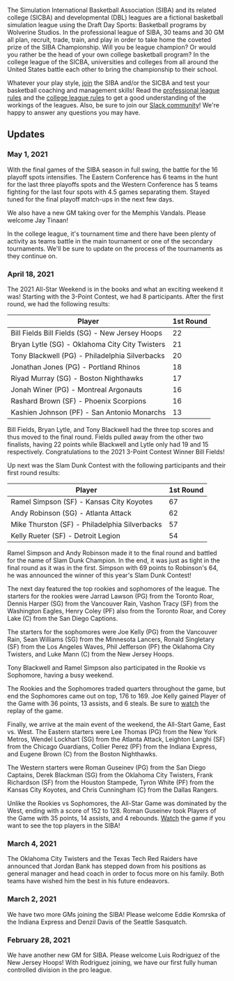 The Simulation International Basketball Association (SIBA) and its related college (SICBA) and developmental (DBL) leagues are a fictional basketball simulation league using the Draft Day Sports: Basketball programs by Wolverine Studios. In the professional league of SIBA, 30 teams and 30 GM all plan, recruit, trade, train, and play in order to take home the coveted prize of the SIBA Championship. Will you be league champion? Or would you rather be the head of your own college basketball program? In the college league of the SICBA, universities and colleges from all around the United States battle each other to bring the championship to their school.

Whatever your play style, [join](/join) the SIBA and/or the SICBA and test your basketball coaching and management skills! Read the [professional league rules](/siba/rules) and the [college league rules](/college/rules) to get a good understanding of the workings of the leagues. Also, be sure to join our [Slack community](https://join.slack.com/t/sibabball/shared_invite/zt-grkrrq9i-je57xB2Y7NGoPTh0GlKNNg)! We're happy to answer any questions you may have.

## Updates

### May 1, 2021

With the final games of the SIBA season in full swing, the battle for the 16 playoff spots intensifies. The Eastern Conference has 6 teams in the hunt for the last three playoffs spots and the Western Conference has 5 teams fighting for the last four spots with 4.5 games separating them. Stayed tuned for the final playoff match-ups in the next few days.

We also have a new GM taking over for the Memphis Vandals. Please welcome Jay Tinaan!

In the college league, it's tournament time and there have been plenty of activity as teams battle in the main tournament or one of the secondary tournaments. We'll be sure to update on the process of the tournaments as they continue on.

### April 18, 2021

The 2021 All-Star Weekend is in the books and what an exciting weekend it was! Starting with the 3-Point Contest, we had 8 participants. After the first round, we had the following results:

| Player                                          | 1st Round |
| ----------------------------------------------- | --------- |
| Bill Fields Bill Fields (SG) - New Jersey Hoops | 22        |
| Bryan Lytle (SG) - Oklahoma City City Twisters  | 21        |
| Tony Blackwell (PG) - Philadelphia Silverbacks  | 20        |
| Jonathan Jones (PG) - Portland Rhinos           | 18        |
| Riyad Murray (SG) - Boston Nighthawks           | 17        |
| Jonah Winer (PG) - Montreal Argonauts           | 16        |
| Rashard Brown (SF) - Phoenix Scorpions          | 16        |
| Kashien Johnson (PF) - San Antonio Monarchs     | 13        |

Bill Fields, Bryan Lytle, and Tony Blackwell had the three top scores and thus moved to the final round. Fields pulled away from the other two finalists, having 22 points while Blackwell and Lytle only had 19 and 15 respectively. Congratulations to the 2021 3-Point Contest Winner Bill Fields!

Up next was the Slam Dunk Contest with the following participants and their first round results:

| Player                                        | 1st Round |
| --------------------------------------------- | --------- |
| Ramel Simpson (SF) - Kansas City Koyotes      | 67        |
| Andy Robinson (SG) - Atlanta Attack           | 62        |
| Mike Thurston (SF) - Philadelphia Silverbacks | 57        |
| Kelly Rueter (SF) - Detroit Legion            | 54        |

Ramel Simpson and Andy Robinson made it to the final round and battled for the name of Slam Dunk Champion. In the end, it was just as tight in the final round as it was in the first. Simpson with 69 points to Robinson's 64, he was announced the winner of this year's Slam Dunk Contest!

The next day featured the top rookies and sophomores of the league. The starters for the rookies were Jarrad Lawson (PG) from the Toronto Roar, Dennis Harper (SG) from the Vancouver Rain, Vashon Tracy (SF) from the Washington Eagles, Henry Coley (PF) also from the Toronto Roar, and Corey Lake (C) from the San Diego Captions.

The starters for the sophomores were Joe Kelly (PG) from the Vancouver Rain, Sean Williams (SG) from the Minnesota Lancers, Ronald Singletary (SF) from the Los Angeles Waves, Phil Jefferson (PF) the Oklahoma City Twisters, and Luke Mann (C) from the New Jersey Hoops.

Tony Blackwell and Ramel Simpson also participated in the Rookie vs Sophomore, having a busy weekend.

The Rookies and the Sophomores traded quarters throughout the game, but end the Sophomores came out on top, 176 to 169. Joe Kelly gained Player of the Game with 36 points, 13 assists, and 6 steals. Be sure to [watch](https://averyincorporated.com/siba/games/2021Rookvs%20Soph.mp4) the replay of the game.

Finally, we arrive at the main event of the weekend, the All-Start Game, East vs. West. The Eastern starters were Lee Thomas (PG) from the New York Metros, Wendel Lockhart (SG) from the Atlanta Attack, Leighton Langhi (SF) from the Chicago Guardians, Collier Perez (PF) from the Indiana Express, and Eugene Brown (C) from the Boston Nighthawks.

The Western starters were Roman Guseinev (PG) from the San Diego Captains, Derek Blackman (SG) from the Oklahoma City Twisters, Frank Richardson (SF) from the Houston Stampede, Tyron White (PF) from the Kansas City Koyotes, and Chris Cunningham (C) from the Dallas Rangers.

Unlike the Rookies vs Sophomores, the All-Star Game was dominated by the West, ending with a score of 152 to 128. Roman Guseinev took Players of the Game with 35 points, 14 assists, and 4 rebounds. [Watch](https://averyincorporated.com/siba/games/2021SIBAAllStarGame.mp4) the game if you want to see the top players in the SIBA!

### March 4, 2021

The Oklahoma City Twisters and the Texas Tech Red Raiders have announced that Jordan Bank has stepped down from his positions as general manager and head coach in order to focus more on his family. Both teams have wished him the best in his future endeavors.

### March 2, 2021

We have two more GMs joining the SIBA! Please welcome Eddie Komrska of the Indiana Express and Denzil Davis of the Seattle Sasquatch.

### February 28, 2021

We have another new GM for SIBA. Please welcome Luis Rodriguez of the New Jersey Hoops! With Rodriguez joining, we have our first fully human controlled division in the pro league.
